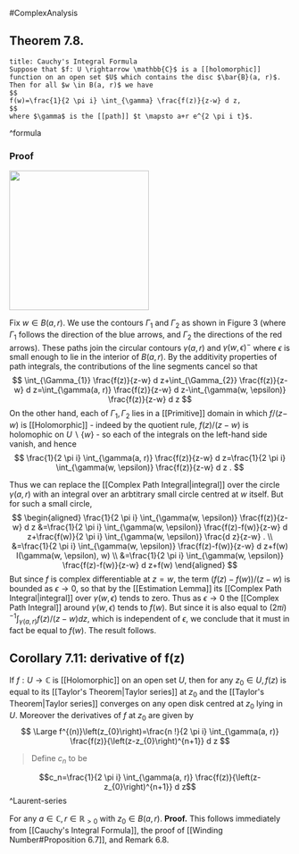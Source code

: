 #ComplexAnalysis 
## Theorem 7.8.

```ad-theorem
title: Cauchy's Integral Formula
Suppose that $f: U \rightarrow \mathbb{C}$ is a [[holomorphic]] function on an open set $U$ which contains the disc $\bar{B}(a, r)$. Then for all $w \in B(a, r)$ we have
$$
f(w)=\frac{1}{2 \pi i} \int_{\gamma} \frac{f(z)}{z-w} d z,
$$
where $\gamma$ is the [[path]] $t \mapsto a+r e^{2 \pi i t}$.
```
^formula

### Proof

<img src="https://cdn.mathpix.com/snip/images/sdkbJHQiM2mOxX2nVbZTo3hbKblGyfDHOpdFYxzBY7c.original.fullsize.png" width=250px />

Fix $w \in B(a, r)$. We use the contours $\Gamma_{1}$ and $\Gamma_{2}$ as shown in Figure 3 (where $\Gamma_{1}$ follows the direction of the blue arrows, and $\Gamma_{2}$ the directions of the red arrows). These paths join the circular contours $\gamma(a, r)$ and $\gamma(w, \epsilon)^{-}$ where $\epsilon$ is small enough to lie in the interior of $B(a, r)$. By the additivity properties of path integrals, the contributions of the line segments cancel so that
$$
\int_{\Gamma_{1}} \frac{f(z)}{z-w} d z+\int_{\Gamma_{2}} \frac{f(z)}{z-w} d z=\int_{\gamma(a, r)} \frac{f(z)}{z-w} d z-\int_{\gamma(w, \epsilon)} \frac{f(z)}{z-w} d z
$$
On the other hand, each of $\Gamma_{1}, \Gamma_{2}$ lies in a [[Primitive]] domain in which $f /(z-$ $w)$ is [[Holomorphic]] - indeed by the quotient rule, $f(z) /(z-w)$ is holomophic on $U \backslash\{w\}$ - so each of the integrals on the left-hand side vanish, and hence
$$
\frac{1}{2 \pi i} \int_{\gamma(a, r)} \frac{f(z)}{z-w} d z=\frac{1}{2 \pi i} \int_{\gamma(w, \epsilon)} \frac{f(z)}{z-w} d z .
$$

Thus we can replace the [[Complex Path Integral|integral]] over the circle $\gamma(a, r)$ with an integral over an arbtitrary small circle centred at $w$ itself. But for such a small circle,
$$
\begin{aligned}
\frac{1}{2 \pi i} \int_{\gamma(w, \epsilon)} \frac{f(z)}{z-w} d z &=\frac{1}{2 \pi i} \int_{\gamma(w, \epsilon)} \frac{f(z)-f(w)}{z-w} d z+\frac{f(w)}{2 \pi i} \int_{\gamma(w, \epsilon)} \frac{d z}{z-w} . \\
&=\frac{1}{2 \pi i} \int_{\gamma(w, \epsilon)} \frac{f(z)-f(w)}{z-w} d z+f(w) I(\gamma(w, \epsilon), w) \\
&=\frac{1}{2 \pi i} \int_{\gamma(w, \epsilon)} \frac{f(z)-f(w)}{z-w} d z+f(w)
\end{aligned}
$$
But since $f$ is complex differentiable at $z=w$, the term $(f(z)-f(w)) /(z-w)$ is bounded as $\epsilon \rightarrow 0$, so that by the [[Estimation Lemma]] its [[Complex Path Integral|integral]] over $\gamma(w, \epsilon)$ tends to zero. Thus as $\epsilon \rightarrow 0$ the [[Complex Path Integral]] around $\gamma(w, \epsilon)$ tends to $f(w)$. But since it is also equal to $(2 \pi i)^{-1} \int_{\gamma(a, r)} f(z) /(z-w) d z$, which is independent of $\epsilon$, we conclude that it must in fact be equal to $f(w)$. The result follows.

## Corollary 7.11: derivative of f(z)
If $f: U \rightarrow \mathbb{C}$ is [[Holomorphic]] on an open set $U$, then for any $z_{0} \in U, f(z)$ is equal to its [[Taylor's Theorem|Taylor series]] at $z_{0}$ and the [[Taylor's Theorem|Taylor series]] converges on any open disk centred at $z_{0}$ lying in $U$. Moreover the derivatives of $f$ at $z_{0}$ are given by
$$
\Large
f^{(n)}\left(z_{0}\right)=\frac{n !}{2 \pi i} \int_{\gamma(a, r)} \frac{f(z)}{\left(z-z_{0}\right)^{n+1}} d z
$$

> Define $c_n$ to be
> 
$$c_n=\frac{1}{2 \pi i} \int_{\gamma(a, r)} \frac{f(z)}{\left(z-z_{0}\right)^{n+1}} d z$$
^Laurent-series

For any $a \in \mathbb{C}, r \in \mathbb{R}_{>0}$ with $z_{0} \in B(a, r)$.
**Proof.** This follows immediately from  [[Cauchy's Integral Formula]], the proof of [[Winding Number#Proposition 6.7]], and Remark 6.8.